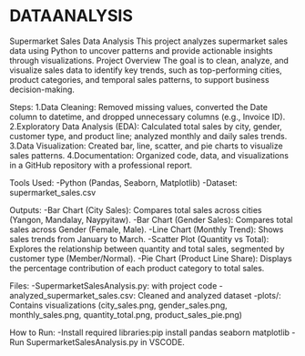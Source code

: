 # DATAANALYSIS
Supermarket Sales Data Analysis
This project analyzes supermarket sales data using Python to uncover patterns and provide actionable insights through visualizations.
Project Overview
The goal is to clean, analyze, and visualize sales data to identify key trends, such as top-performing cities, product categories, and temporal sales patterns, to support business decision-making.

Steps:
1.Data Cleaning: Removed missing values, converted the Date column to datetime, and dropped unnecessary columns (e.g., Invoice ID).
2.Exploratory Data Analysis (EDA): Calculated total sales by city, gender, customer type, and product line; analyzed monthly and daily sales trends.
3.Data Visualization: Created bar, line, scatter, and pie charts to visualize sales patterns.
4.Documentation: Organized code, data, and visualizations in a GitHub repository with a professional report.

Tools Used:
-Python (Pandas, Seaborn, Matplotlib)
-Dataset: supermarket_sales.csv

Outputs:
-Bar Chart (City Sales): Compares total sales across cities (Yangon, Mandalay, Naypyitaw).
-Bar Chart (Gender Sales): Compares total sales across Gender (Female, Male).
-Line Chart (Monthly Trend): Shows sales trends from January to March.
-Scatter Plot (Quantity vs Total): Explores the relationship between quantity and total sales, segmented by customer type (Member/Normal).
-Pie Chart (Product Line Share): Displays the percentage contribution of each product category to total sales.

Files:
-SupermarketSalesAnalysis.py: with project code
-analyzed_supermarket_sales.csv: Cleaned and analyzed dataset
-plots/: Contains visualizations (city_sales.png, gender_sales.png, monthly_sales.png, quantity_total.png, product_sales_pie.png)

How to Run:
-Install required libraries:pip install pandas seaborn matplotlib
-Run SupermarketSalesAnalysis.py in VSCODE.
